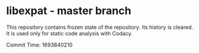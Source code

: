 # libexpat - master branch

This repository contains frozen state of the repository.
Its history is cleared. It is used only for static code
analysis with Codacy.

Commit Time: 1693840210